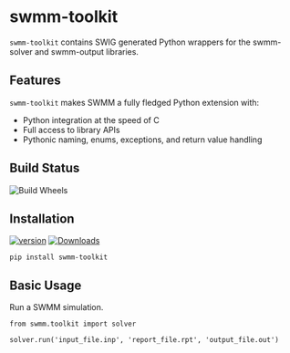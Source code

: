 # swmm-toolkit

`swmm-toolkit` contains SWIG generated Python wrappers for the swmm-solver and swmm-output libraries. 


## Features

`swmm-toolkit` makes SWMM a fully fledged Python extension with:  

 - Python integration at the speed of C
 - Full access to library APIs
 - Pythonic naming, enums, exceptions, and return value handling 

## Build Status

![Build Wheels](https://github.com/SWMM-Project/swmm-python/workflows/Build%20Wheels/badge.svg)


## Installation

[![version](https://img.shields.io/pypi/v/swmm-toolkit.svg?maxAge=3600)](https://pypi.org/project/swmm-toolkit/) [![Downloads](https://pepy.tech/badge/swmm-toolkit)](https://pepy.tech/project/swmm-toolkit)

  ``pip install swmm-toolkit``


## Basic Usage

Run a SWMM simulation. 
```
from swmm.toolkit import solver

solver.run('input_file.inp', 'report_file.rpt', 'output_file.out')
```
